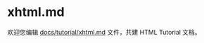 xhtml.md
===

欢迎您编辑 <a target="__blank" href="https://github.com/jaywcjlove/html-tutorial/blob/master/docs/tutorial/xhtml.md">docs/tutorial/xhtml.md</a> 文件，共建 HTML Tutorial 文档。
